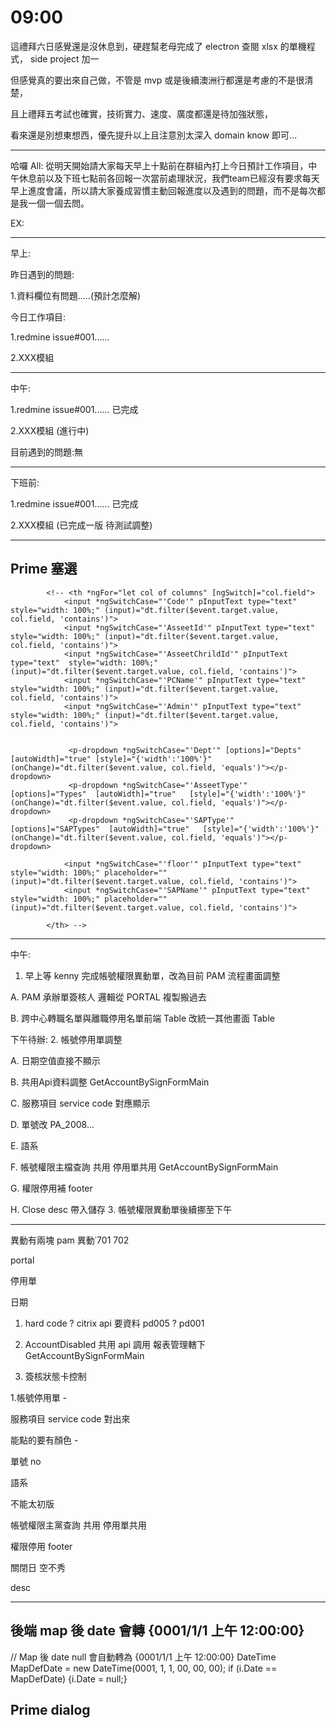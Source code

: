 # 09:00

這禮拜六日感覺還是沒休息到，硬趕幫老母完成了 electron 查閱 xlsx 的單機程式， side project 加一

但感覺真的要出來自己做，不管是 mvp 或是後續澳洲行都還是考慮的不是很清楚，

且上禮拜五考試也確實，技術實力、速度、廣度都還是待加強狀態，

看來還是別想東想西，優先提升以上且注意別太深入 domain know 即可...

---

哈囉 All:
從明天開始請大家每天早上十點前在群組內打上今日預計工作項目，中午休息前以及下班七點前各回報一次當前處理狀況，我們team已經沒有要求每天早上進度會議，所以請大家養成習慣主動回報進度以及遇到的問題，而不是每次都是我一個一個去問。

EX:

-------------
早上:

昨日遇到的問題:

1.資料欄位有問題.....(預計怎麼解)

今日工作項目:

1.redmine issue#001......

2.XXX模組

-------------

中午:

1.redmine issue#001...... 已完成

2.XXX模組 (進行中)

目前遇到的問題:無

-------------

下班前:

1.redmine issue#001...... 已完成

2.XXX模組 (已完成一版 待測試調整)

---

## Prime 塞選

            <!-- <th *ngFor="let col of columns" [ngSwitch]="col.field">
                <input *ngSwitchCase="'Code'" pInputText type="text"  style="width: 100%;" (input)="dt.filter($event.target.value, col.field, 'contains')">
                <input *ngSwitchCase="'AsseetId'" pInputText type="text"  style="width: 100%;" (input)="dt.filter($event.target.value, col.field, 'contains')">
                <input *ngSwitchCase="'AsseetChrildId'" pInputText type="text"  style="width: 100%;" (input)="dt.filter($event.target.value, col.field, 'contains')">
                <input *ngSwitchCase="'PCName'" pInputText type="text"  style="width: 100%;" (input)="dt.filter($event.target.value, col.field, 'contains')">
                <input *ngSwitchCase="'Admin'" pInputText type="text"  style="width: 100%;" (input)="dt.filter($event.target.value, col.field, 'contains')">


                 <p-dropdown *ngSwitchCase="'Dept'" [options]="Depts"   [autoWidth]="true" [style]="{'width':'100%'}" (onChange)="dt.filter($event.value, col.field, 'equals')"></p-dropdown>
                 <p-dropdown *ngSwitchCase="'AsseetType'" [options]="Types"  [autoWidth]="true"   [style]="{'width':'100%'}"  (onChange)="dt.filter($event.value, col.field, 'equals')"></p-dropdown>
                 <p-dropdown *ngSwitchCase="'SAPType'" [options]="SAPTypes"  [autoWidth]="true"   [style]="{'width':'100%'}"  (onChange)="dt.filter($event.value, col.field, 'equals')"></p-dropdown>

                <input *ngSwitchCase="'floor'" pInputText type="text" style="width: 100%;" placeholder="" (input)="dt.filter($event.target.value, col.field, 'contains')">
                <input *ngSwitchCase="'SAPName'" pInputText type="text" style="width: 100%;" placeholder="" (input)="dt.filter($event.target.value, col.field, 'contains')">

            </th> -->

---

  中午:

1. 早上等 kenny 完成帳號權限異動單，改為目前 PAM 流程畫面調整

  A. PAM 承辦單簽核人 邏輯從 PORTAL 複製搬過去

  B. 跨中心轉職名單與離職停用名單前端 Table 改統一其他畫面 Table

  下午待辦:
2. 帳號停用單調整

 A. 日期空值直接不顯示

 B. 共用Api資料調整 GetAccountBySignFormMain

 C. 服務項目 service code 對應顯示

 D. 單號改 PA_2008...

 E. 語系

 F. 帳號權限主檔查詢 共用 停用單共用 GetAccountBySignFormMain

 G. 權限停用補 footer

 H. Close desc 帶入儲存
3. 帳號權限異動單後續挪至下午

---

異動有兩塊 pam 異動˙701 702

portal

停用單

日期

1. hard code ? citrix  api 要資料 pd005 ? pd001

2. AccountDisabled 共用 api 調用   報表管理轄下  GetAccountBySignFormMain

3. 簽核狀態卡控制

1.帳號停用單 -

服務項目 service code 對出來

能點的要有顏色 -

單號 no

語系

不能太初版

帳號權限主黨查詢 共用 停用單共用

權限停用 footer

關閉日 空不秀

desc

---

## 後端 map 後 date 會轉  {0001/1/1 上午 12:00:00}

// Map 後 date null 會自動轉為 {0001/1/1 上午 12:00:00}
                    DateTime MapDefDate = new DateTime(0001, 1, 1, 00, 00, 00);
                    if (i.Date == MapDefDate) {i.Date = null;}

## Prime dialog

<!-- <p-dialog header="{{'Button.disable'|translate}}" [(visible)]="display">
    <textarea class="ui-g-12" [(ngModel)]="this.item.Desc"></textarea>
    <p-footer>
        <button type="button" pButton icon="pi pi-check" (click)="display=false" label="Yes"></button>
        <button type="button" pButton icon="pi pi-times" (click)="display=false" label="No"
            class="ui-button-secondary"></button>
    </p-footer>
</p-dialog> -->
